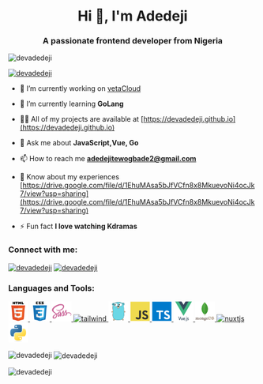 <h1 align="center">Hi 👋, I'm Adedeji</h1>
<h3 align="center">A passionate frontend developer from Nigeria</h3>

<p align="left"> <img src="https://komarev.com/ghpvc/?username=devadedeji&label=Profile%20views&color=0e75b6&style=flat" alt="devadedeji" /> </p>

<p align="left"> <a href="https://github.com/ryo-ma/github-profile-trophy"><img src="https://github-profile-trophy.vercel.app/?username=devadedeji" alt="devadedeji" /></a> </p>

- 🔭 I’m currently working on [vetaCloud](https://www.vetacloud.com)

- 🌱 I’m currently learning **GoLang**

- 👨‍💻 All of my projects are available at [https://devadedeji.github.io](https://devadedeji.github.io)

- 💬 Ask me about **JavaScript,Vue, Go**

- 📫 How to reach me **adedejitewogbade2@gmail.com**

- 📄 Know about my experiences [https://drive.google.com/file/d/1EhuMAsa5bJfVCfn8x8MkuevoNi4ocJk7/view?usp=sharing](https://drive.google.com/file/d/1EhuMAsa5bJfVCfn8x8MkuevoNi4ocJk7/view?usp=sharing)

- ⚡ Fun fact **I love watching Kdramas**

<h3 align="left">Connect with me:</h3>
<p align="left">
<a href="https://twitter.com/devadedeji" target="blank"><img align="center" src="https://raw.githubusercontent.com/rahuldkjain/github-profile-readme-generator/master/src/images/icons/Social/twitter.svg" alt="devadedeji" height="30" width="40" /></a>
<a href="https://linkedin.com/in/devadedeji" target="blank"><img align="center" src="https://raw.githubusercontent.com/rahuldkjain/github-profile-readme-generator/master/src/images/icons/Social/linked-in-alt.svg" alt="devadedeji" height="30" width="40" /></a>
</p>

<h3 align="left">Languages and Tools:</h3>
<p align="left">
  <a href="https://www.w3.org/html/" target="_blank" rel="noreferrer"> <img src="https://raw.githubusercontent.com/devicons/devicon/master/icons/html5/html5-original-wordmark.svg" alt="html5" width="40" height="40"/> </a> 
  <a href="https://www.w3schools.com/css/" target="_blank" rel="noreferrer"> <img src="https://raw.githubusercontent.com/devicons/devicon/master/icons/css3/css3-original-wordmark.svg" alt="css3" width="40" height="40"/> </a>
  <a href="https://sass-lang.com" target="_blank" rel="noreferrer"> <img src="https://raw.githubusercontent.com/devicons/devicon/master/icons/sass/sass-original.svg" alt="sass" width="40" height="40"/> </a> <a href="https://tailwindcss.com/" target="_blank" rel="noreferrer"> <img src="https://www.vectorlogo.zone/logos/tailwindcss/tailwindcss-icon.svg" alt="tailwind" width="40" height="40"/> </a>
  <a href="https://golang.org" target="_blank" rel="noreferrer"> <img src="https://raw.githubusercontent.com/devicons/devicon/master/icons/go/go-original.svg" alt="go" width="40" height="40"/> </a> <a href="https://developer.mozilla.org/en-US/docs/Web/JavaScript" target="_blank" rel="noreferrer"> <img src="https://raw.githubusercontent.com/devicons/devicon/master/icons/javascript/javascript-original.svg" alt="javascript" width="40" height="40"/> </a>
  <a href="https://www.typescriptlang.org/" target="_blank" rel="noreferrer"> <img src="https://raw.githubusercontent.com/devicons/devicon/master/icons/typescript/typescript-original.svg" alt="typescript" width="40" height="40"/> </a> 
 <a href="https://vuejs.org/" target="_blank" rel="noreferrer"> <img src="https://raw.githubusercontent.com/devicons/devicon/master/icons/vuejs/vuejs-original-wordmark.svg" alt="vuejs" width="40" height="40"/> </a>
  <a href="https://www.mongodb.com/" target="_blank" rel="noreferrer"> <img src="https://raw.githubusercontent.com/devicons/devicon/master/icons/mongodb/mongodb-original-wordmark.svg" alt="mongodb" width="40" height="40"/> </a>  <a href="https://nuxtjs.org/" target="_blank" rel="noreferrer"> <img src="https://www.vectorlogo.zone/logos/nuxtjs/nuxtjs-icon.svg" alt="nuxtjs" width="40" height="40"/> </a> <a href="https://www.python.org" target="_blank" rel="noreferrer"> <img src="https://raw.githubusercontent.com/devicons/devicon/master/icons/python/python-original.svg" alt="python" width="40" height="40"/> </a>  </p>

<p><img align="left" src="https://github-readme-stats.vercel.app/api/top-langs?username=devadedeji&show_icons=true&locale=en&layout=compact" alt="devadedeji" /></p>

<p>&nbsp;<img align="center" src="https://github-readme-stats.vercel.app/api?username=devadedeji&show_icons=true&locale=en" alt="devadedeji" /></p>

<p><img align="center" src="https://github-readme-streak-stats.herokuapp.com/?user=devadedeji&" alt="devadedeji" /></p>
